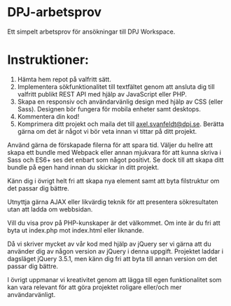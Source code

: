 # DPJ-arbetsprov
Ett simpelt arbetsprov för ansökningar till DPJ Workspace.

# Instruktioner:
1. Hämta hem repot på valfritt sätt.
2. Implementera sökfunktionalitet till textfältet genom att ansluta dig till valfritt publikt REST API med hjälp av JavaScript eller PHP.
3. Skapa en responsiv och användarvänlig design med hjälp av CSS (eller Sass). Designen bör fungera för mobila enheter samt desktops.
4. Kommentera din kod!
5. Komprimera ditt projekt och maila det till axel.svanfeldt@dpj.se. Berätta gärna om det är något vi bör veta innan vi tittar på ditt projekt.

Använd gärna de förskapade filerna för att spara tid. Väljer du hellre att skapa ett bundle med Webpack eller annan mjukvara för att kunna skriva i Sass och ES6+ ses det enbart som något positivt. Se dock till att skapa ditt bundle på egen hand innan du skickar in ditt projekt.

Känn dig i övrigt helt fri att skapa nya element samt att byta filstruktur om det passar dig bättre.

Utnyttja gärna AJAX eller likvärdig teknik för att presentera sökresultaten utan att ladda om webbsidan.

Vill du visa prov på PHP-kunskaper är det välkommet. Om inte är du fri att byta ut index.php mot index.html eller liknande.

Då vi skriver mycket av vår kod med hjälp av jQuery ser vi gärna att du använder dig av någon version av jQuery i denna uppgift. Projektet laddar i dagsläget jQuery 3.5.1, men känn dig fri att byta till annan version om det passar dig bättre.

I övrigt uppmanar vi kreativitet genom att lägga till egen funktionalitet som kan vara relevant för att göra projektet roligare eller/och mer användarvänligt.
